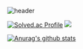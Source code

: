 ![header](https://capsule-render.vercel.app/api?type=slice&color=gradient&text=%20JisuPark%20%20&height=200&fontSize=100)

[![Solved.ac Profile](http://mazassumnida.wtf/api/v2/generate_badge?boj=hyrax)](https://solved.ac/hyrax/)
<a href="https://solved.ac/profile/hyrax" target="_blank"><img src="https://img.shields.io/badge/solved.ac-fff?style=flat-square&logo=Baekjoon]&logoColor=white"/></a>


[![Anurag's github stats](https://github-readme-stats.vercel.app/api?username=ihyraxi&show_icons=true&theme={theme})](https://github.com/ihyraxi/github-readme-stats)
